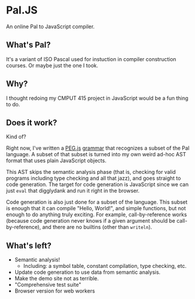 # Pal.JS

An online Pal to JavaScript compiler.

## What's Pal?

It's a variant of ISO Pascal used for instuction in compiler construction
courses. Or maybe just the one I took.

## Why?

I thought redoing my CMPUT 415 project in JavaScript would be a fun
thing to do.

## Does it work?

Kind of?

Right now, I've written a [PEG.js][] [grammar][pal grammar] that recognizes a
subset of the Pal language. A subset of that subset is turned into my own
weird ad-hoc AST format that uses plain JavaScript objects.

This AST skips the semantic analysis phase (that is, checking for valid
programs including type checking and all that jazz), and goes straight to code
generation. The target for code generation is JavaScript since we can just
`eval` that digglydank and run it right in the browser.

Code generation is also just done for a subset of the language. This subset
is enough that it can compile "Hello, World!", and simple functions, but not
enough to do anything truly exciting. For example, call-by-reference works
(because code generation never knows if a given argument should be
call-by-reference), and there are no builtins (other than `writeln`).

[PEG.js]: http://pegjs.majda.cz/
[pal grammar]: https://github.com/eddieantonio/paljs/blob/gh-pages/src/grammar/pal.pegjs

## What's left?

 * Semantic analysis! 
   - Including: a symbol table, constant compilation, type checking, etc.
 * Update code generation to use data from semantic analysis.
 * Make the demo site not as terrible.
 * "Comprehensive test suite"
 * Browser version for web workers

